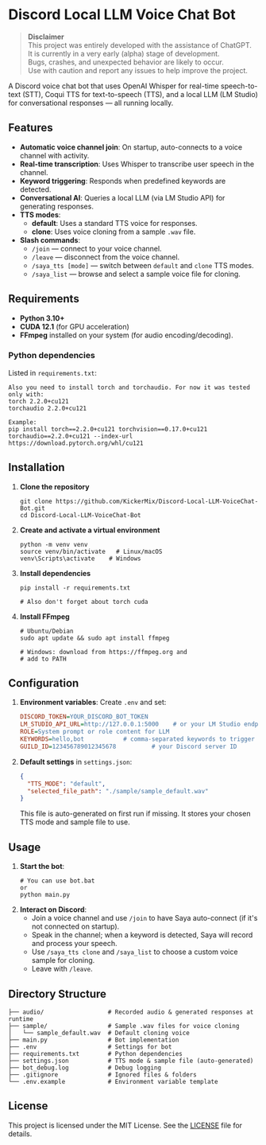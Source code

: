 # Discord Local LLM Voice Chat Bot

> **Disclaimer**  
> This project was entirely developed with the assistance of ChatGPT.  
> It is currently in a very early (alpha) stage of development.  
> Bugs, crashes, and unexpected behavior are likely to occur.  
> Use with caution and report any issues to help improve the project.

A Discord voice chat bot that uses OpenAI Whisper for real-time speech-to-text (STT), Coqui TTS for text-to-speech (TTS), and a local LLM (LM Studio) for conversational responses — all running locally.

## Features
- **Automatic voice channel join**: On startup, auto-connects to a voice channel with activity.
- **Real-time transcription**: Uses Whisper to transcribe user speech in the channel.
- **Keyword triggering**: Responds when predefined keywords are detected.
- **Conversational AI**: Queries a local LLM (via LM Studio API) for generating responses.
- **TTS modes**:
  - **default**: Uses a standard TTS voice for responses.
  - **clone**: Uses voice cloning from a sample `.wav` file.
- **Slash commands**:
  - `/join` — connect to your voice channel.
  - `/leave` — disconnect from the voice channel.
  - `/saya_tts [mode]` — switch between `default` and `clone` TTS modes.
  - `/saya_list` — browse and select a sample voice file for cloning.

## Requirements
- **Python 3.10+**
- **CUDA 12.1** (for GPU acceleration)
- **FFmpeg** installed on your system (for audio encoding/decoding).

### Python dependencies
Listed in `requirements.txt`:
```
Also you need to install torch and torchaudio. For now it was tested only with:
torch 2.2.0+cu121
torchaudio 2.2.0+cu121

Example:
pip install torch==2.2.0+cu121 torchvision==0.17.0+cu121 torchaudio==2.2.0+cu121 --index-url https://download.pytorch.org/whl/cu121
```

## Installation
1. **Clone the repository**
   ```
   git clone https://github.com/KickerMix/Discord-Local-LLM-VoiceChat-Bot.git
   cd Discord-Local-LLM-VoiceChat-Bot
   ```
2. **Create and activate a virtual environment**
   ```
   python -m venv venv
   source venv/bin/activate   # Linux/macOS
   venv\Scripts\activate    # Windows
   ```
3. **Install dependencies**
   ```
   pip install -r requirements.txt
   
   # Also don't forget about torch cuda
   ```
4. **Install FFmpeg**
   ```
   # Ubuntu/Debian
   sudo apt update && sudo apt install ffmpeg

   # Windows: download from https://ffmpeg.org and
   # add to PATH
   ```

## Configuration
1. **Environment variables**: Create `.env` and set:
   ```ini
   DISCORD_TOKEN=YOUR_DISCORD_BOT_TOKEN
   LM_STUDIO_API_URL=http://127.0.0.1:5000    # or your LM Studio endpoint
   ROLE=System prompt or role content for LLM
   KEYWORDS=hello,bot           # comma-separated keywords to trigger
   GUILD_ID=123456789012345678          # your Discord server ID
   ```
2. **Default settings** in `settings.json`:
   ```json
   {
     "TTS_MODE": "default",
     "selected_file_path": "./sample/sample_default.wav"
   }
   ```
   This file is auto-generated on first run if missing. It stores your chosen TTS mode and sample file to use.

## Usage
1. **Start the bot**:
   ```
   # You can use bot.bat
   or
   python main.py
   ```
2. **Interact on Discord**:
   - Join a voice channel and use `/join` to have Saya auto-connect (if it's not connected on startup).
   - Speak in the channel; when a keyword is detected, Saya will record and process your speech.
   - Use `/saya_tts clone` and `/saya_list` to choose a custom voice sample for cloning.
   - Leave with `/leave`.

## Directory Structure
```
├── audio/                  # Recorded audio & generated responses at runtime
├── sample/                 # Sample .wav files for voice cloning
│   └── sample_default.wav  # Default cloning voice
├── main.py                 # Bot implementation
├── .env                    # Settings for bot
├── requirements.txt        # Python dependencies
├── settings.json           # TTS mode & sample file (auto-generated)
├── bot_debug.log           # Debug logging
├── .gitignore              # Ignored files & folders
└── .env.example            # Environment variable template
```

## License
This project is licensed under the MIT License. See the [LICENSE](LICENSE) file for details.
